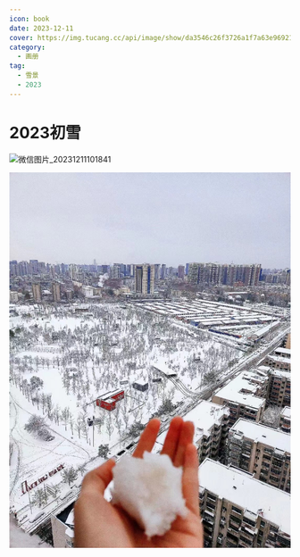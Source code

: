 ```yaml
---
icon: book
date: 2023-12-11
cover: https://img.tucang.cc/api/image/show/da3546c26f3726a1f7a63e96921b30ff
category:
  - 画册 
tag:
  - 雪景
  - 2023
---
```



# 2023初雪

![微信图片_20231211101841](https://raw.githubusercontent.com/lianghexiang/picgo-picture/main/vuepress/微信图片_20231211101841.jpg)

![](https://raw.githubusercontent.com/lianghexiang/picgo-picture/main/vuepress/%E5%BE%AE%E4%BF%A1%E5%9B%BE%E7%89%87_20231211102037.jpg)

